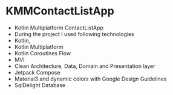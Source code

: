 # KMMContactListApp

- Kotlin Multiplatform ContactListApp
- During the project I used following technologies
- Kotlin,
- Kotlin Multiplatform
- Kotlin Coroutines Flow
- MVI
- Clean Architecture, Data, Domain and Presentation layer
- Jetpack Compose
- Material3 and dynamic colors with Google Design Guidelines
- SqlDelight Database 
  


  
